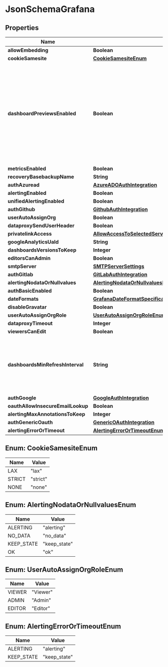 

# JsonSchemaGrafana


## Properties

| Name | Type | Description | Notes |
|------------ | ------------- | ------------- | -------------|
|**allowEmbedding** | **Boolean** |  |  [optional] |
|**cookieSamesite** | [**CookieSamesiteEnum**](#CookieSamesiteEnum) |  |  [optional] |
|**dashboardPreviewsEnabled** | **Boolean** | This feature is new in Grafana 9 and is quite resource intensive. It may cause low-end plans to work more slowly while the dashboard previews are rendering. |  [optional] |
|**metricsEnabled** | **Boolean** |  |  [optional] |
|**recoveryBasebackupName** | **String** |  |  [optional] |
|**authAzuread** | [**AzureADOAuthIntegration**](AzureADOAuthIntegration.md) |  |  [optional] |
|**alertingEnabled** | **Boolean** |  |  [optional] |
|**unifiedAlertingEnabled** | **Boolean** |  |  [optional] |
|**authGithub** | [**GithubAuthIntegration**](GithubAuthIntegration.md) |  |  [optional] |
|**userAutoAssignOrg** | **Boolean** |  |  [optional] |
|**dataproxySendUserHeader** | **Boolean** |  |  [optional] |
|**privatelinkAccess** | [**AllowAccessToSelectedServiceComponentsThroughPrivatelink**](AllowAccessToSelectedServiceComponentsThroughPrivatelink.md) |  |  [optional] |
|**googleAnalyticsUaId** | **String** |  |  [optional] |
|**dashboardsVersionsToKeep** | **Integer** |  |  [optional] |
|**editorsCanAdmin** | **Boolean** |  |  [optional] |
|**smtpServer** | [**SMTPServerSettings**](SMTPServerSettings.md) |  |  [optional] |
|**authGitlab** | [**GitLabAuthIntegration**](GitLabAuthIntegration.md) |  |  [optional] |
|**alertingNodataOrNullvalues** | [**AlertingNodataOrNullvaluesEnum**](#AlertingNodataOrNullvaluesEnum) |  |  [optional] |
|**authBasicEnabled** | **Boolean** |  |  [optional] |
|**dateFormats** | [**GrafanaDateFormatSpecifications**](GrafanaDateFormatSpecifications.md) |  |  [optional] |
|**disableGravatar** | **Boolean** |  |  [optional] |
|**userAutoAssignOrgRole** | [**UserAutoAssignOrgRoleEnum**](#UserAutoAssignOrgRoleEnum) |  |  [optional] |
|**dataproxyTimeout** | **Integer** |  |  [optional] |
|**viewersCanEdit** | **Boolean** |  |  [optional] |
|**dashboardsMinRefreshInterval** | **String** | Signed sequence of decimal numbers, followed by a unit suffix (ms, s, m, h, d), e.g. 30s, 1h |  [optional] |
|**authGoogle** | [**GoogleAuthIntegration**](GoogleAuthIntegration.md) |  |  [optional] |
|**oauthAllowInsecureEmailLookup** | **Boolean** |  |  [optional] |
|**alertingMaxAnnotationsToKeep** | **Integer** |  |  [optional] |
|**authGenericOauth** | [**GenericOAuthIntegration**](GenericOAuthIntegration.md) |  |  [optional] |
|**alertingErrorOrTimeout** | [**AlertingErrorOrTimeoutEnum**](#AlertingErrorOrTimeoutEnum) |  |  [optional] |



## Enum: CookieSamesiteEnum

| Name | Value |
|---- | -----|
| LAX | &quot;lax&quot; |
| STRICT | &quot;strict&quot; |
| NONE | &quot;none&quot; |



## Enum: AlertingNodataOrNullvaluesEnum

| Name | Value |
|---- | -----|
| ALERTING | &quot;alerting&quot; |
| NO_DATA | &quot;no_data&quot; |
| KEEP_STATE | &quot;keep_state&quot; |
| OK | &quot;ok&quot; |



## Enum: UserAutoAssignOrgRoleEnum

| Name | Value |
|---- | -----|
| VIEWER | &quot;Viewer&quot; |
| ADMIN | &quot;Admin&quot; |
| EDITOR | &quot;Editor&quot; |



## Enum: AlertingErrorOrTimeoutEnum

| Name | Value |
|---- | -----|
| ALERTING | &quot;alerting&quot; |
| KEEP_STATE | &quot;keep_state&quot; |



